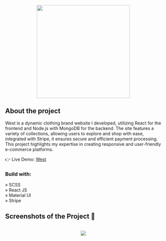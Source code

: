 <div align='center' ><img src='https://github.com/user-attachments/assets/b4976321-2f52-4bff-b657-d58d89ad1708' width="300"/></div>

<h2>About the project</h2>

<p>West is a dynamic clothing brand website I developed, utilizing React for the frontend and Node.js with MongoDB for the backend. The site features a variety of collections, allowing users to explore and shop with ease, integrated with Stripe, it ensures secure and efficient payment processing. This project highlights my expertise in creating responsive and user-friendly e-commerce platforms.</p>


👉 Live Demo: <a href='https://west-app-psi.vercel.app/'>West</a>

<h3>Build with:</h3>

» SCSS <br>
» React JS <br>
» Material UI <br>
» Stripe <br>

<h2>Screenshots of the Project 📸</h2>
<br>



<div align='center'><img src='https://github.com/user-attachments/assets/4b0fd6ce-eaf7-4867-9fe5-6228455b3a6e'/></div>
